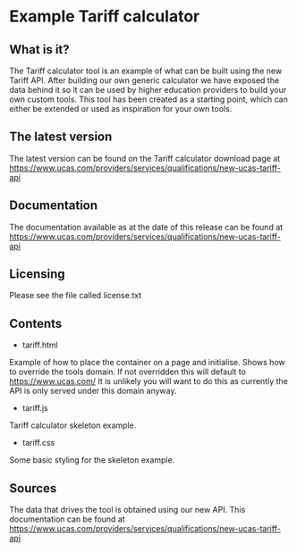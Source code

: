 Example Tariff calculator
=========================

What is it?
-----------

The Tariff calculator tool is an example of what can be built using
the new Tariff API. After building our own generic calculator we
have exposed the data behind it so it can be used by higher education
providers to build your own custom tools. This tool has been created
as a starting point, which can either be extended or used as inspiration for
your own tools.


The latest version
----------

The latest version can be found on the Tariff calculator download page at
https://www.ucas.com/providers/services/qualifications/new-ucas-tariff-api

Documentation
----------

The documentation available as at the date of this release can be found at
https://www.ucas.com/providers/services/qualifications/new-ucas-tariff-api

Licensing
----------

Please see the file called license.txt

Contents
----------

- tariff.html

Example of how to place the container on a page and initialise. Shows how to
override the tools domain. If not overridden this will default to https://www.ucas.com/
It is unlikely you will want to do this as currently the API is only served under this domain anyway.

- tariff.js

Tariff calculator skeleton example.

- tariff.css

Some basic styling for the skeleton example.

Sources
----------

The data that drives the tool is obtained using our new API. This documentation
can be found at https://www.ucas.com/providers/services/qualifications/new-ucas-tariff-api

